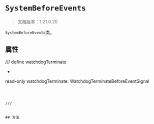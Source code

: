 # `SystemBeforeEvents`

> 文档版本：1.21.0.20

`SystemBeforeEvents`类。

## 属性

/// define
watchdogTerminate

- ```js
read-only watchdogTerminate: WatchdogTerminateBeforeEventSignal
```



///


## 方法
